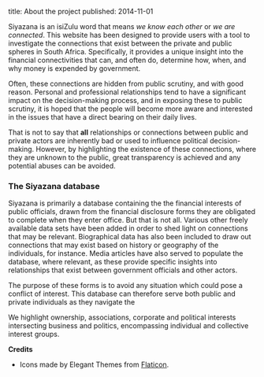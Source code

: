 title: About the project
published: 2014-11-01

Siyazana is an isiZulu word that means *we know each other* or *we are connected*. This website has been designed to provide users with a tool to investigate the connections that exist between the private and public spheres in South Africa. Specifically, it provides a unique insight into the financial connectivities that can, and often do, determine how, when, and why money is expended by government. 

Often, these connections are hidden from public scrutiny, and with good reason. Personal and professional relationships tend to have a significant impact on the decision-making process, and in exposing these to public scrutiny, it is hoped that the people will become more aware and interested in the issues that have a direct bearing on their daily lives. 

That is not to say that **all** relationships or connections between public and private actors are inherently bad or used to influence political decision-making. However, by highlighting the existence of these connections, where they are unknown to the public, great transparency is achieved and any potential abuses can be avoided.

### The Siyazana database

Siyazana is primarily a database containing the the financial interests of public officials, drawn from the financial disclosure forms they are obligated to complete when they enter office. But that is not all. Various other freely available data sets have been added in order to shed light on connections that may be relevant. Biographical data has also been included to draw out connections that may exist based on history or geography of the individuals, for instance. Media articles have also served to populate the database, where relevant, as these provide specific insights into relationships that exist between government officials and other actors.

The purpose of these forms is to avoid any situation which could pose a conflict of interest. This database can therefore serve both public and private individuals as they navigate the 

We highlight ownership, associations, corporate and political interests intersecting business and politics, encompassing individual and collective interest groups. 

**Credits**

* Icons made by Elegant Themes from [Flaticon](http://www.flaticon.com).
